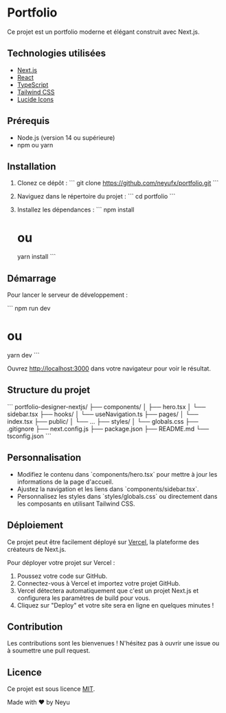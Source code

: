 # Portfolio

Ce projet est un portfolio moderne et élégant construit avec Next.js.

## Technologies utilisées

- [Next.js](https://nextjs.org/)
- [React](https://reactjs.org/)
- [TypeScript](https://www.typescriptlang.org/)
- [Tailwind CSS](https://tailwindcss.com/)
- [Lucide Icons](https://lucide.dev/)

## Prérequis

- Node.js (version 14 ou supérieure)
- npm ou yarn

## Installation

1. Clonez ce dépôt :
   \`\`\`
   git clone https://github.com/neyufx/portfolio.git
   \`\`\`

2. Naviguez dans le répertoire du projet :
   \`\`\`
   cd portfolio
   \`\`\`

3. Installez les dépendances :
   \`\`\`
   npm install
   # ou
   yarn install
   \`\`\`

## Démarrage

Pour lancer le serveur de développement :

\`\`\`
npm run dev
# ou
yarn dev
\`\`\`

Ouvrez [http://localhost:3000](http://localhost:3000) dans votre navigateur pour voir le résultat.

## Structure du projet

\`\`\`
portfolio-designer-nextjs/
├── components/
│   ├── hero.tsx
│   └── sidebar.tsx
├── hooks/
│   └── useNavigation.ts
├── pages/
│   └── index.tsx
├── public/
│   └── ...
├── styles/
│   └── globals.css
├── .gitignore
├── next.config.js
├── package.json
├── README.md
└── tsconfig.json
\`\`\`

## Personnalisation

- Modifiez le contenu dans \`components/hero.tsx\` pour mettre à jour les informations de la page d'accueil.
- Ajustez la navigation et les liens dans \`components/sidebar.tsx\`.
- Personnalisez les styles dans \`styles/globals.css\` ou directement dans les composants en utilisant Tailwind CSS.

## Déploiement

Ce projet peut être facilement déployé sur [Vercel](https://vercel.com/), la plateforme des créateurs de Next.js.

Pour déployer votre projet sur Vercel :

1. Poussez votre code sur GitHub.
2. Connectez-vous à Vercel et importez votre projet GitHub.
3. Vercel détectera automatiquement que c'est un projet Next.js et configurera les paramètres de build pour vous.
4. Cliquez sur "Deploy" et votre site sera en ligne en quelques minutes !

## Contribution

Les contributions sont les bienvenues ! N'hésitez pas à ouvrir une issue ou à soumettre une pull request.

## Licence

Ce projet est sous licence [MIT](https://opensource.org/licenses/MIT).

Made with ❤️ by Neyu
